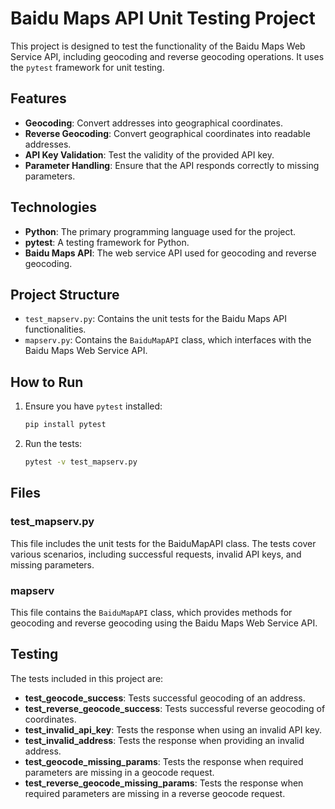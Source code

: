# Baidu Maps API Unit Testing Project

This project is designed to test the functionality of the Baidu Maps Web Service API, including geocoding and reverse geocoding operations. It uses the `pytest` framework for unit testing.

## Features

- **Geocoding**: Convert addresses into geographical coordinates.
- **Reverse Geocoding**: Convert geographical coordinates into readable addresses.
- **API Key Validation**: Test the validity of the provided API key.
- **Parameter Handling**: Ensure that the API responds correctly to missing parameters.

## Technologies

- **Python**: The primary programming language used for the project.
- **pytest**: A testing framework for Python.
- **Baidu Maps API**: The web service API used for geocoding and reverse geocoding.

## Project Structure

- `test_mapserv.py`: Contains the unit tests for the Baidu Maps API functionalities.
- `mapserv.py`: Contains the `BaiduMapAPI` class, which interfaces with the Baidu Maps Web Service API.

## How to Run

1. Ensure you have `pytest` installed:
    ```bash
    pip install pytest
    ```
2. Run the tests:
    ```bash
    pytest -v test_mapserv.py
    ```

## Files

### test_mapserv.py

This file includes the unit tests for the BaiduMapAPI class. The tests cover various scenarios, including successful requests, invalid API keys, and missing parameters.

### mapserv

This file contains the `BaiduMapAPI` class, which provides methods for geocoding and reverse geocoding using the Baidu Maps Web Service API.

## Testing

The tests included in this project are:

- **test_geocode_success**: Tests successful geocoding of an address.
- **test_reverse_geocode_success**: Tests successful reverse geocoding of coordinates.
- **test_invalid_api_key**: Tests the response when using an invalid API key.
- **test_invalid_address**: Tests the response when providing an invalid address.
- **test_geocode_missing_params**: Tests the response when required parameters are missing in a geocode request.
- **test_reverse_geocode_missing_params**: Tests the response when required parameters are missing in a reverse geocode request.
